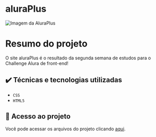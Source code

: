 # aluraPlus


![Imagem da AluraPlus](https://github.com/cauanamorim/aluraPlus/assets/10221932/df0266a6-3890-4376-af02-f522277294cc)



# Resumo do projeto
O site aluraPlus é o resultado da segunda semana de estudos para o Challenge Alura de front-end!

## ✔️ Técnicas e tecnologias utilizadas

- ``CSS``
- ``HTML5``

## 📁 Acesso ao projeto
Você pode acessar os arquivos do projeto clicando [aqui](https://github.com/cauanamorim/aluraPlus).
